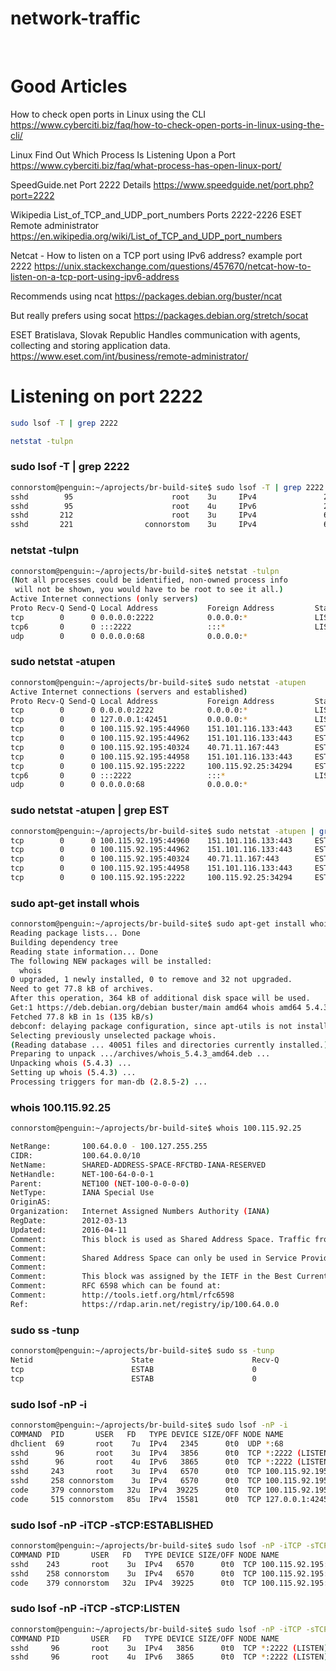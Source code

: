 # network-traffic
&nbsp;

# Good Articles

How to check open ports in Linux using the CLI
https://www.cyberciti.biz/faq/how-to-check-open-ports-in-linux-using-the-cli/

Linux Find Out Which Process Is Listening Upon a Port
https://www.cyberciti.biz/faq/what-process-has-open-linux-port/

SpeedGuide.net Port 2222 Details
https://www.speedguide.net/port.php?port=2222

Wikipedia List_of_TCP_and_UDP_port_numbers Ports 2222-2226 ESET Remote administrator
https://en.wikipedia.org/wiki/List_of_TCP_and_UDP_port_numbers

Netcat - How to listen on a TCP port using IPv6 address? example port 2222
https://unix.stackexchange.com/questions/457670/netcat-how-to-listen-on-a-tcp-port-using-ipv6-address

Recommends using ncat 
https://packages.debian.org/buster/ncat

But really prefers using socat
https://packages.debian.org/stretch/socat

ESET Bratislava, Slovak Republic Handles communication with agents, collecting and storing application data.
https://www.eset.com/int/business/remote-administrator/



# Listening on port 2222
```bash
sudo lsof -T | grep 2222

netstat -tulpn
```

### sudo lsof -T | grep 2222
```bash
connorstom@penguin:~/aprojects/br-build-site$ sudo lsof -T | grep 2222
sshd        95                      root    3u     IPv4               2712       0t0     TCP *:2222
sshd        95                      root    4u     IPv6               2720       0t0     TCP *:2222
sshd       212                      root    3u     IPv4               6211       0t0     TCP penguin.lxd:2222->100.115.92.25:43998
sshd       221                connorstom    3u     IPv4               6211       0t0     TCP penguin.lxd:2222->100.115.92.25:43998
```

### netstat -tulpn
```bash
connorstom@penguin:~/aprojects/br-build-site$ netstat -tulpn
(Not all processes could be identified, non-owned process info
 will not be shown, you would have to be root to see it all.)
Active Internet connections (only servers)
Proto Recv-Q Send-Q Local Address           Foreign Address         State       PID/Program name    
tcp        0      0 0.0.0.0:2222            0.0.0.0:*               LISTEN      -                   
tcp6       0      0 :::2222                 :::*                    LISTEN      -                   
udp        0      0 0.0.0.0:68              0.0.0.0:*                           -    
```

### sudo netstat -atupen
```bash
connorstom@penguin:~/aprojects/br-build-site$ sudo netstat -atupen
Active Internet connections (servers and established)
Proto Recv-Q Send-Q Local Address           Foreign Address         State       User       Inode      PID/Program name    
tcp        0      0 0.0.0.0:2222            0.0.0.0:*               LISTEN      0          3856       96/sshd             
tcp        0      0 127.0.0.1:42451         0.0.0.0:*               LISTEN      1000       15581      515/code            
tcp        0      0 100.115.92.195:44960    151.101.116.133:443     ESTABLISHED 1000       22243      379/code --type=uti 
tcp        0      0 100.115.92.195:44962    151.101.116.133:443     ESTABLISHED 1000       22244      379/code --type=uti 
tcp        0      0 100.115.92.195:40324    40.71.11.167:443        ESTABLISHED 1000       23274      379/code --type=uti 
tcp        0      0 100.115.92.195:44958    151.101.116.133:443     ESTABLISHED 1000       22242      379/code --type=uti 
tcp        0      0 100.115.92.195:2222     100.115.92.25:34294     ESTABLISHED 0          6570       243/sshd: connorsto 
tcp6       0      0 :::2222                 :::*                    LISTEN      0          3865       96/sshd             
udp        0      0 0.0.0.0:68              0.0.0.0:*                           0          2345       69/dhclient         
```

### sudo netstat -atupen | grep EST
```bash
connorstom@penguin:~/aprojects/br-build-site$ sudo netstat -atupen | grep EST
tcp        0      0 100.115.92.195:44960    151.101.116.133:443     ESTABLISHED 1000       22243      379/code --type=uti 
tcp        0      0 100.115.92.195:44962    151.101.116.133:443     ESTABLISHED 1000       22244      379/code --type=uti 
tcp        0      0 100.115.92.195:40324    40.71.11.167:443        ESTABLISHED 1000       23274      379/code --type=uti 
tcp        0      0 100.115.92.195:44958    151.101.116.133:443     ESTABLISHED 1000       22242      379/code --type=uti 
tcp        0      0 100.115.92.195:2222     100.115.92.25:34294     ESTABLISHED 0          6570       243/sshd: connorsto 
```

### sudo apt-get install whois
```bash
connorstom@penguin:~/aprojects/br-build-site$ sudo apt-get install whois
Reading package lists... Done
Building dependency tree       
Reading state information... Done
The following NEW packages will be installed:
  whois
0 upgraded, 1 newly installed, 0 to remove and 32 not upgraded.
Need to get 77.8 kB of archives.
After this operation, 364 kB of additional disk space will be used.
Get:1 https://deb.debian.org/debian buster/main amd64 whois amd64 5.4.3 [77.8 kB]
Fetched 77.8 kB in 1s (135 kB/s)
debconf: delaying package configuration, since apt-utils is not installed
Selecting previously unselected package whois.
(Reading database ... 40051 files and directories currently installed.)
Preparing to unpack .../archives/whois_5.4.3_amd64.deb ...
Unpacking whois (5.4.3) ...
Setting up whois (5.4.3) ...
Processing triggers for man-db (2.8.5-2) ...
```

### whois 100.115.92.25
```bash
connorstom@penguin:~/aprojects/br-build-site$ whois 100.115.92.25 

NetRange:       100.64.0.0 - 100.127.255.255
CIDR:           100.64.0.0/10
NetName:        SHARED-ADDRESS-SPACE-RFCTBD-IANA-RESERVED
NetHandle:      NET-100-64-0-0-1
Parent:         NET100 (NET-100-0-0-0-0)
NetType:        IANA Special Use
OriginAS:       
Organization:   Internet Assigned Numbers Authority (IANA)
RegDate:        2012-03-13
Updated:        2016-04-11
Comment:        This block is used as Shared Address Space. Traffic from these addresses does not come from IANA. IANA has simply reserved these numbers in its database and does not use or operate them. We are not the source of activity you may see on logs or in e-mail records. Please refer to http://www.iana.org/abuse/ 
Comment:        
Comment:        Shared Address Space can only be used in Service Provider networks or on routing equipment that is able to do address translation across router interfaces when addresses are identical on two different interfaces. 
Comment:        
Comment:        This block was assigned by the IETF in the Best Current Practice document, 
Comment:        RFC 6598 which can be found at: 
Comment:        http://tools.ietf.org/html/rfc6598
Ref:            https://rdap.arin.net/registry/ip/100.64.0.0
```

### sudo ss -tunp
```bash
connorstom@penguin:~/aprojects/br-build-site$ sudo ss -tunp
Netid                      State                      Recv-Q                      Send-Q                                            Local Address:Port                                             Peer Address:Port                                                                          
tcp                        ESTAB                      0                           0                                                100.115.92.195:40364                                            40.71.11.167:443                        users:(("code",pid=379,fd=32))                     
tcp                        ESTAB                      0                           0                                                100.115.92.195:2222                                            100.115.92.25:34294                      users:(("sshd",pid=258,fd=3),("sshd",pid=243,fd=3))
```

### sudo lsof -nP -i
```bash
connorstom@penguin:~/aprojects/br-build-site$ sudo lsof -nP -i
COMMAND  PID       USER   FD   TYPE DEVICE SIZE/OFF NODE NAME
dhclient  69       root    7u  IPv4   2345      0t0  UDP *:68 
sshd      96       root    3u  IPv4   3856      0t0  TCP *:2222 (LISTEN)
sshd      96       root    4u  IPv6   3865      0t0  TCP *:2222 (LISTEN)
sshd     243       root    3u  IPv4   6570      0t0  TCP 100.115.92.195:2222->100.115.92.25:34294 (ESTABLISHED)
sshd     258 connorstom    3u  IPv4   6570      0t0  TCP 100.115.92.195:2222->100.115.92.25:34294 (ESTABLISHED)
code     379 connorstom   32u  IPv4  39225      0t0  TCP 100.115.92.195:40364->40.71.11.167:443 (ESTABLISHED)
code     515 connorstom   85u  IPv4  15581      0t0  TCP 127.0.0.1:42451 (LISTEN)
```

### sudo lsof -nP -iTCP -sTCP:ESTABLISHED
```bash
connorstom@penguin:~/aprojects/br-build-site$ sudo lsof -nP -iTCP -sTCP:ESTABLISHED
COMMAND PID       USER   FD   TYPE DEVICE SIZE/OFF NODE NAME
sshd    243       root    3u  IPv4   6570      0t0  TCP 100.115.92.195:2222->100.115.92.25:34294 (ESTABLISHED)
sshd    258 connorstom    3u  IPv4   6570      0t0  TCP 100.115.92.195:2222->100.115.92.25:34294 (ESTABLISHED)
code    379 connorstom   32u  IPv4  39225      0t0  TCP 100.115.92.195:40364->40.71.11.167:443 (ESTABLISHED)
```

### sudo lsof -nP -iTCP -sTCP:LISTEN
```bash
connorstom@penguin:~/aprojects/br-build-site$ sudo lsof -nP -iTCP -sTCP:LISTEN
COMMAND PID       USER   FD   TYPE DEVICE SIZE/OFF NODE NAME
sshd     96       root    3u  IPv4   3856      0t0  TCP *:2222 (LISTEN)
sshd     96       root    4u  IPv6   3865      0t0  TCP *:2222 (LISTEN)
```
